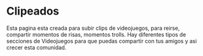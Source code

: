 # Clipeados

Esta pagina esta creada para subir clips de videojuegos, para reirse, compartir momentos de risas, momentos trolls. Hay diferentes tipos de secciones de Videojuegos para que puedas compartir con tus amigos y asi crecer esta comunidad.
